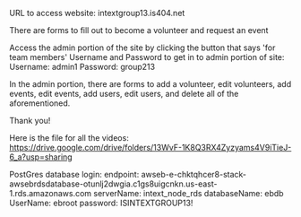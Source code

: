URL to access website: intextgroup13.is404.net

There are forms to fill out to become a volunteer and request an event

Access the admin portion of the site by clicking the button that says 'for team members'
Username and Password to get in to admin portion of site:
Username: admin1
Password: group213

In the admin portion, there are forms to add a volunteer, edit volunteers, add events, edit events, add users, 
edit users, and delete all of the aforementioned.

Thank you!

Here is the file for all the videos: https://drive.google.com/drive/folders/13WvF-1K8Q3RX4Zyzyams4V9iTieJ-6_a?usp=sharing

PostGres database login:
endpoint: awseb-e-chktqhcer8-stack-awsebrdsdatabase-otunlj2dwgia.c1gs8uigcnkn.us-east-1.rds.amazonaws.com
serverName: intext_node_rds
databaseName: ebdb
UserName: ebroot
password: ISINTEXTGROUP13!
